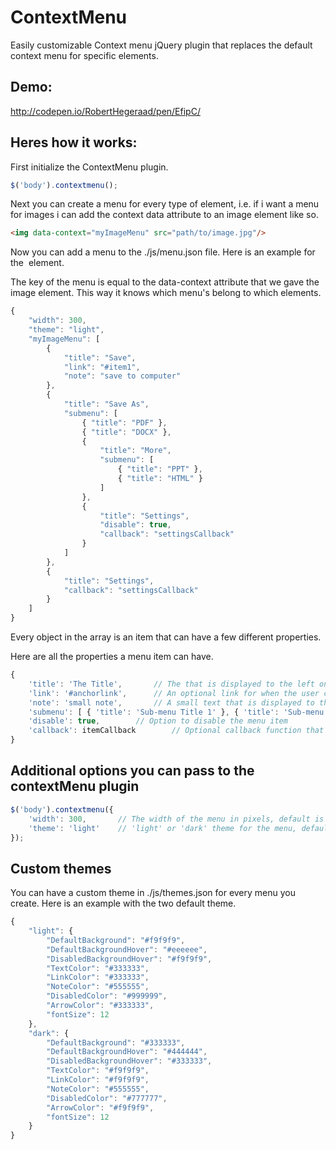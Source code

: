 ContextMenu
===========

Easily customizable Context menu jQuery plugin that replaces the default context menu for specific elements.

Demo:
------------------------------------------------------------------------------------------------------

<http://codepen.io/RobertHegeraad/pen/EfipC/>

Heres how it works:
------------------------------------------------------------------------------------------------------

First initialize the ContextMenu plugin.

```javascript
$('body').contextmenu();
```

Next you can create a menu for every type of element, i.e. if i want a menu for images i can add the context data attribute to an image element like so.

```html
<img data-context="myImageMenu" src="path/to/image.jpg"/>
```

Now you can add a menu to the ./js/menu.json file. Here is an example for the <img> element.

The key of the menu is equal to the data-context attribute that we gave the image element. This way it knows which menu's belong to which elements.

```javascript
{
	"width": 300,
	"theme": "light",
	"myImageMenu": [
		{
			"title": "Save",
			"link": "#item1",
			"note": "save to computer"
		},
		{
			"title": "Save As",
			"submenu": [
				{ "title": "PDF" },
				{ "title": "DOCX" },
				{
					"title": "More",
					"submenu": [
						{ "title": "PPT" },
						{ "title": "HTML" }
					]
				},
				{
					"title": "Settings",
					"disable": true,
					"callback": "settingsCallback"
				}
			]
		},
		{
			"title": "Settings",
			"callback": "settingsCallback"
		}
	]
}
```

Every object in the array is an item that can have a few different properties.

Here are all the properties a menu item can have.

```javascript
{
	'title': 'The Title',		// The that is displayed to the left on the menu item
	'link': '#anchorlink',		// An optional link for when the user clicks on the menu item
	'note': 'small note',		// A small text that is displayed to the right on the menu item
	'submenu': [ { 'title': 'Sub-menu Title 1' }, { 'title': 'Sub-menu Title 2' } ],		// A submenu for the menu item, this is an array containing menu item objects of it's own
	'disable': true,		// Option to disable the menu item
	'callback': itemCallback		// Optional callback function that will be called when the users clicks on the menu item
}
```


Additional options you can pass to the contextMenu plugin
------------------------------------------------------------------------------------------------------

```javascript
$('body').contextmenu({
	'width': 300,		// The width of the menu in pixels, default is 240
	'theme': 'light'	// 'light' or 'dark' theme for the menu, default is 'light'
});
```

Custom themes
------------------------------------------------------------------------------------------------------
You can have a custom theme in ./js/themes.json for every menu you create. Here is an example with the two default theme.

```javascript
{
	"light": {
	    "DefaultBackground": "#f9f9f9",
	    "DefaultBackgroundHover": "#eeeeee",
	    "DisabledBackgroundHover": "#f9f9f9",
	    "TextColor": "#333333",
	    "LinkColor": "#333333",
	    "NoteColor": "#555555",
	    "DisabledColor": "#999999",
	    "ArrowColor": "#333333",
	    "fontSize": 12
	},
	"dark": {
	    "DefaultBackground": "#333333",
	    "DefaultBackgroundHover": "#444444",
	    "DisabledBackgroundHover": "#333333",
	    "TextColor": "#f9f9f9",
	    "LinkColor": "#f9f9f9",
	    "NoteColor": "#555555",
	    "DisabledColor": "#777777",
	    "ArrowColor": "#f9f9f9",
	    "fontSize": 12
	}
}
```